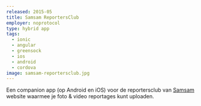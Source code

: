 ```yaml
---
released: 2015-05
title: Samsam ReportersClub
employer: noprotocol
type: hybrid app
tags:
  - ionic
  - angular
  - greensock
  - ios
  - android
  - cordova
image: samsam-reportersclub.jpg
---
```


Een companion app (op Android en iOS) voor de reportersclub van [Samsam](<https://nl.wikipedia.org/wiki/Samsam_(tijdschrift)>) website waarmee je foto & video reportages kunt uploaden.
